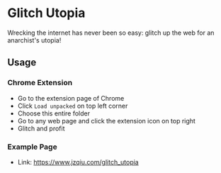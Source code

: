 # Glitch Utopia

Wrecking the internet has never been so easy: glitch up the web for an anarchist's utopia!

## Usage

### Chrome Extension

- Go to the extension page of Chrome
- Click `Load unpacked` on top left corner
- Choose this entire folder
- Go to any web page and click the extension icon on top right
- Glitch and profit

### Example Page

- Link: https://www.jzqiu.com/glitch_utopia